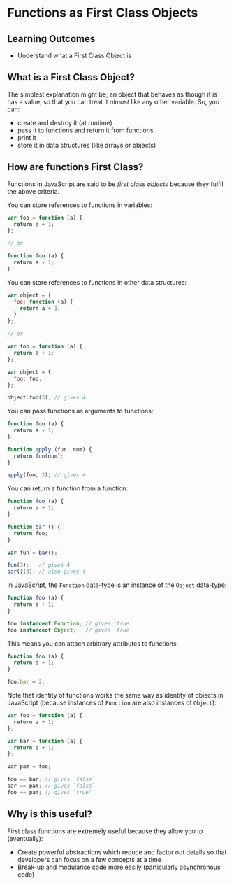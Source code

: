 # Functions as First Class Objects

## Learning Outcomes
* Understand what a First Class Object is

## What is a First Class Object?
The simplest explanation might be, an object that behaves as though it is has a value, so that you can treat it _almost_ like any other variable. So, you can:
* create and destroy it (at runtime)
* pass it to functions and return it from functions
* print it
* store it in data structures (like arrays or objects)

## How are functions First Class?
Functions in JavaScript are said to be _first class objects_ because they fulfil the above criteria.

You can store references to functions in variables:
```js
var foo = function (a) {
  return a + 1;
};

// or

function foo (a) {
  return a + 1;
}
```

You can store references to functions in other data structures:

```js
var object = {
  foo: function (a) {
    return a + 1;
  }
};

// or

var foo = function (a) {
  return a + 1;
};

var object = {
  foo: foo,
};

object.foo(3); // gives 4
```

You can pass functions as arguments to functions:

```js
function foo (a) {
  return a + 1;
}

function apply (fun, num) {
  return fun(num);
}

apply(foo, 3); // gives 4
```

You can return a function from a function:

```js
function foo (a) {
  return a + 1;
}

function bar () {
  return foo;
}

var fun = bar();

fun(3);   // gives 4
bar()(3); // also gives 4
```

In JavaScript, the `Function` data-type is an instance of the `Object` data-type:

```js
function foo (a) {
  return a + 1;
}

foo instanceof Function; // gives `true`
foo instanceof Object;   // gives `true`
```

This means you can attach arbitrary attributes to functions:

```js
function foo (a) {
  return a + 1;
}

foo.bar = 2;
```

Note that identity of functions works the same way as identity of objects in JavaScript (because instances of `Function` are also instances of `Object`):

```js
var foo = function (a) {
  return a + 1;
};

var bar = function (a) {
  return a + 1;
};

var pam = foo;

foo == bar; // gives `false`
bar == pam; // gives `false`
foo == pam; // gives `true`
```


## Why is this useful?
First class functions are extremely useful because they allow you to (eventually):
* Create powerful abstractions which reduce and factor out details so that developers can focus on a few concepts at a time
* Break-up and modularise code more easily (particularly asynchronous code)

